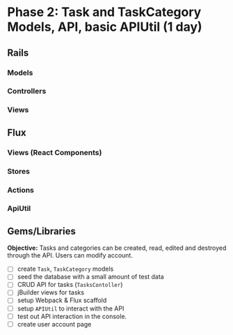 # Phase 2: Task and TaskCategory Models, API, basic APIUtil (1 day)

## Rails
### Models

### Controllers

### Views

## Flux

### Views (React Components)

### Stores

### Actions

### ApiUtil

## Gems/Libraries





**Objective:** Tasks and categories can be created, read, edited and destroyed through the API. Users can modify account.

- [ ] create `Task`, `TaskCategory` models
- [ ] seed the database with a small amount of test data
- [ ] CRUD API for tasks (`TasksContoller`)
- [ ] jBuilder views for tasks
- [ ] setup Webpack & Flux scaffold
- [ ] setup `APIUtil` to interact with the API
- [ ] test out API interaction in the console.
- [ ] create user account page
